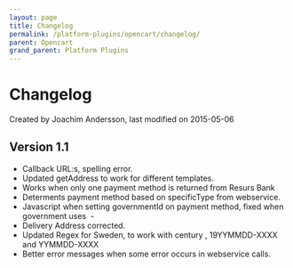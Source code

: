 ```yaml
---
layout: page
title: Changelog
permalink: /platform-plugins/opencart/changelog/
parent: Opencart
grand_parent: Platform Plugins
---
```




# Changelog 
Created by Joachim Andersson, last modified on 2015-05-06
## Version 1.1
- Callback URL:s, spelling error.
- Updated getAddress to work for different templates.
- Works when only one payment method is returned from Resurs Bank
- Determents payment method based on specificType from webservice.
- Javascript when setting governmentId on payment method, fixed when
  government uses  -
- Delivery Address corrected.
- Updated Regex for Sweden, to work with century , 19YYMMDD-XXXX and
  YYMMDD-XXXX
- Better error messages when some error occurs in webservice calls.  
    
